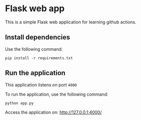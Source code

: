 # Flask web app

This is a simple Flask web application for learning github actions.

## Install dependencies
Use the following command:
```
pip install -r requirements.txt 
```

## Run the application

This application listens on port `4000`

To run the application, use the following command:
```
python app.py 
```

Access the application on: http://127.0.0.1:4000/
